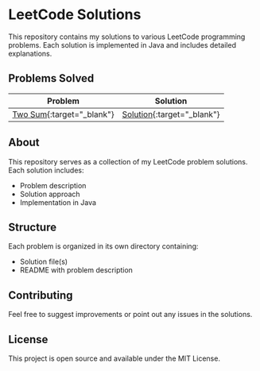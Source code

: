 # LeetCode Solutions

This repository contains my solutions to various LeetCode programming problems. Each solution is implemented in Java and includes detailed explanations.

## Problems Solved

| Problem                                                              | Solution                                            |
| -------------------------------------------------------------------- | --------------------------------------------------- |
| [Two Sum](https://leetcode.com/problems/two-sum/){:target="\_blank"} | [Solution](TwoSum/Solution.java){:target="\_blank"} |

## About

This repository serves as a collection of my LeetCode problem solutions. Each solution includes:

- Problem description
- Solution approach
- Implementation in Java

## Structure

Each problem is organized in its own directory containing:

- Solution file(s)
- README with problem description

## Contributing

Feel free to suggest improvements or point out any issues in the solutions.

## License

This project is open source and available under the MIT License.
